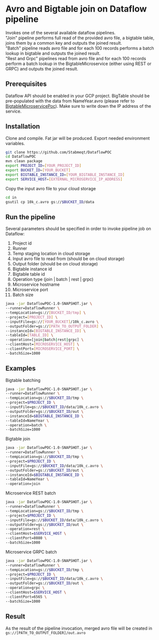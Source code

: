 # Avro and Bigtable join on Dataflow pipeline
Invokes one of the several available dataflow pipelines.\
"Join" pipeline performs full read of the provided avro file, a bigtable table, joins them by a common key
and outputs the joined result.\
"Batch" pipeline reads avro file and for each 100 records performs a batch lookup in bigtable
and outputs the joined result.\
"Rest and Grpc" pipelines read from avro file and for each 100 records perform a batch lookup in the 
BigtableMicroservice (either using REST or GRPC) and outputs the joined result.

## Prerequisites
Dataflow API should be enabled in your GCP project.
BigTable should be pre-populated with the data from NameYear.avro (please refer to 
[BigtableMicroservicePoc](https://github.com/dvalex0707/BigtableMicroservicePoc)).
Make sure to write down the IP address of the service.

## Installation
Clone and compile. Fat jar will be produced. Export needed environment variables.
```bash
git clone https://github.com/Stabmeqt/DataflowPOC
cd DataflowPOC
mvn clean package
export PROJECT_ID=[YOUR_PROJECT_ID]
export BUCKET_ID=[YOUR_BUCKET]
export BIGTABLE_INSTANCE_ID=[YOUR_BIGTABLE_INSTANCE_ID]
export SERVICE_HOST=[EXTERNAL_MICROSERVICE_IP_ADDRESS]
```
Copy the input avro file to your cloud storage
```bash
cd in
gsutil cp 10k_c.avro gs://$BUCKET_ID/data
```

## Run the pipeline
Several parameters should be specified in order to invoke pipeline job on Dataflow:
1. Project id
1. Runner
1. Temp staging location in cloud storage
1. Input avro file to read from (should be on cloud storage)
1. Output folder (should be on cloud storage)
1. Bigtable instance id
1. Bigtable table id
1. Operation type (join | batch | rest | grpc)
1. Microservice hostname
1. Microservice port
1. Batch size
```bash
java -jar DataflowPOC-1.0-SNAPSHOT.jar \
--runner=DataflowRunner \
--tempLocation=gs://[BUCKET_ID/tmp] \
--project=[PROJECT_ID] \
--inputFile=gs://[YOUR_BUCKET]/10k_c.avro \
--outputFolder=gs://[PATH_TO_OUTPUT_FOLDER] \
--instanceId=[BIGTABLE_INSTANCE_ID] \
--tableId=[TABLE_ID] \
--operation=[join|batch|rest|grpc] \
--clientHost=[MICROSERVICE_HOST] \
--clientPort=[MICROSERVICE_PORT] \
--batchSize=1000
```

## Examples
Bigtable batching
```bash
java -jar DataflowPOC-1.0-SNAPSHOT.jar \
--runner=DataflowRunner \
--tempLocation=gs://$BUCKET_ID/tmp \
--project=$PROJECT_ID \
--inputFile=gs://$BUCKET_ID/data/10k_c.avro \
--outputFolder=gs://$BUCKET_ID/out \
--instanceId=$BIGTABLE_INSTANCE_ID \
--tableId=NameYear \
--operation=batch \
--batchSize=1000
```
Bigtable join
```bash
java -jar DataflowPOC-1.0-SNAPSHOT.jar \
--runner=DataflowRunner \
--tempLocation=gs://$BUCKET_ID/tmp \
--project=$PROJECT_ID \
--inputFile=gs://$BUCKET_ID/data/10k_c.avro \
--outputFolder=gs://$BUCKET_ID/out \
--instanceId=$BIGTABLE_INSTANCE_ID \
--tableId=NameYear \
--operation=join
```
Microservice REST batch
```bash
java -jar DataflowPOC-1.0-SNAPSHOT.jar \
--runner=DataflowRunner \
--tempLocation=gs://$BUCKET_ID/tmp \
--project=$PROJECT_ID \
--inputFile=gs://$BUCKET_ID/data/10k_c.avro \
--outputFolder=gs://$BUCKET_ID/out \
--operation=rest \
--clientHost=$SERVICE_HOST \
--clientPort=8080 \
--batchSize=1000
```
Microservice GRPC batch
```bash
java -jar DataflowPOC-1.0-SNAPSHOT.jar \
--runner=DataflowRunner \
--tempLocation=gs://$BUCKET_ID/tmp \
--project=$PROJECT_ID \
--inputFile=gs://$BUCKET_ID/data/10k_c.avro \
--outputFolder=gs://$BUCKET_ID/out \
--operation=grpc \
--clientHost=$SERVICE_HOST \
--clientPort=6565 \
--batchSize=1000
```

## Result
As the result of the pipeline invocation, merged avro file will be created in `gs://[PATH_TO_OUTPUT_FOLDER]/out.avro`